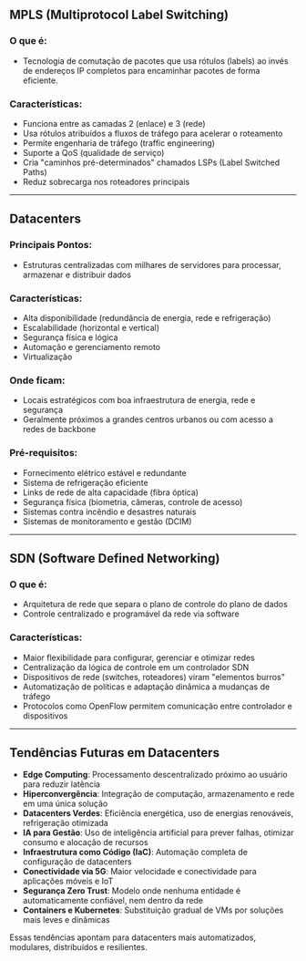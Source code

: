 ## MPLS (Multiprotocol Label Switching)

### O que é:

* Tecnologia de comutação de pacotes que usa rótulos (labels) ao invés de endereços IP completos para encaminhar pacotes de forma eficiente.

### Características:

* Funciona entre as camadas 2 (enlace) e 3 (rede)
* Usa rótulos atribuídos a fluxos de tráfego para acelerar o roteamento
* Permite engenharia de tráfego (traffic engineering)
* Suporte a QoS (qualidade de serviço)
* Cria "caminhos pré-determinados" chamados LSPs (Label Switched Paths)
* Reduz sobrecarga nos roteadores principais

---

## Datacenters

### Principais Pontos:

* Estruturas centralizadas com milhares de servidores para processar, armazenar e distribuir dados

### Características:

* Alta disponibilidade (redundância de energia, rede e refrigeração)
* Escalabilidade (horizontal e vertical)
* Segurança física e lógica
* Automação e gerenciamento remoto
* Virtualização

### Onde ficam:

* Locais estratégicos com boa infraestrutura de energia, rede e segurança
* Geralmente próximos a grandes centros urbanos ou com acesso a redes de backbone

### Pré-requisitos:

* Fornecimento elétrico estável e redundante
* Sistema de refrigeração eficiente
* Links de rede de alta capacidade (fibra óptica)
* Segurança física (biometria, câmeras, controle de acesso)
* Sistemas contra incêndio e desastres naturais
* Sistemas de monitoramento e gestão (DCIM)

---

## SDN (Software Defined Networking)

### O que é:

* Arquitetura de rede que separa o plano de controle do plano de dados
* Controle centralizado e programável da rede via software

### Características:

* Maior flexibilidade para configurar, gerenciar e otimizar redes
* Centralização da lógica de controle em um controlador SDN
* Dispositivos de rede (switches, roteadores) viram "elementos burros"
* Automatização de políticas e adaptação dinâmica a mudanças de tráfego
* Protocolos como OpenFlow permitem comunicação entre controlador e dispositivos

---

## Tendências Futuras em Datacenters

* **Edge Computing**: Processamento descentralizado próximo ao usuário para reduzir latência
* **Hiperconvergência**: Integração de computação, armazenamento e rede em uma única solução
* **Datacenters Verdes**: Eficiência energética, uso de energias renováveis, refrigeração otimizada
* **IA para Gestão**: Uso de inteligência artificial para prever falhas, otimizar consumo e alocação de recursos
* **Infraestrutura como Código (IaC)**: Automação completa de configuração de datacenters
* **Conectividade via 5G**: Maior velocidade e conectividade para aplicações móveis e IoT
* **Segurança Zero Trust**: Modelo onde nenhuma entidade é automaticamente confiável, nem dentro da rede
* **Containers e Kubernetes**: Substituição gradual de VMs por soluções mais leves e dinâmicas

Essas tendências apontam para datacenters mais automatizados, modulares, distribuídos e resilientes.
